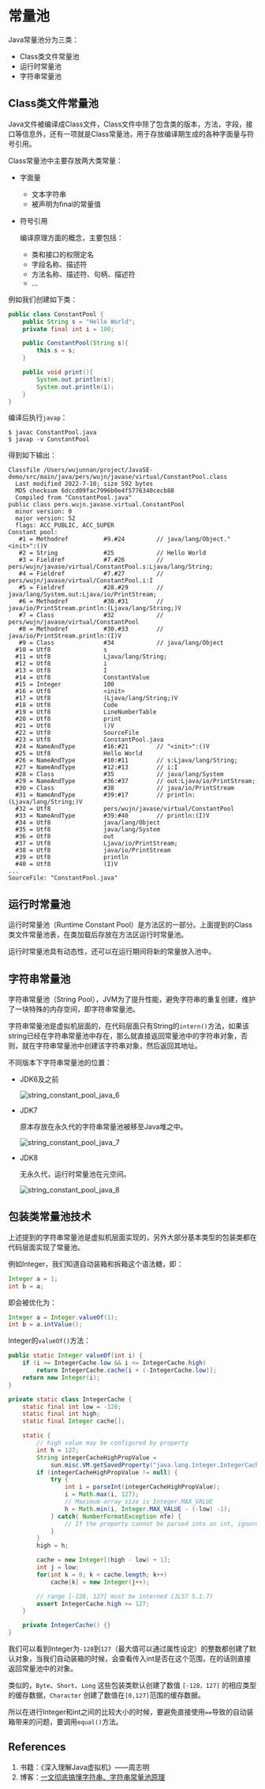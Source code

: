# 常量池

Java常量池分为三类：

- Class类文件常量池
- 运行时常量池
- 字符串常量池

## Class类文件常量池

Java文件被编译成Class文件，Class文件中除了包含类的版本，方法，字段，接口等信息外，还有一项就是Class常量池，用于存放编译期生成的各种字面量与符号引用。

Class常量池中主要存放两大类常量：

- 字面量

  - 文本字符串
  - 被声明为final的常量值

- 符号引用

  编译原理方面的概念，主要包括：

  - 类和接口的权限定名
  - 字段名称、描述符
  - 方法名称、描述符、句柄、描述符
  - ...

例如我们创建如下类：

```java
public class ConstantPool {
    public String s = "Hello World";
    private final int i = 100;

    public ConstantPool(String s){
        this.s = s;
    }

    public void print(){
        System.out.println(s);
        System.out.println(i);
    }
}
```

编译后执行`javap`：

```
$ javac ConstantPool.java
$ javap -v ConstantPool
```

得到如下输出：

```
Classfile /Users/wujunnan/project/JavaSE-demo/src/main/java/pers/wujn/javase/virtual/ConstantPool.class
  Last modified 2022-7-10; size 592 bytes
  MD5 checksum 6dccd09fac7996b0e4f5776340cecb88
  Compiled from "ConstantPool.java"
public class pers.wujn.javase.virtual.ConstantPool
  minor version: 0
  major version: 52
  flags: ACC_PUBLIC, ACC_SUPER
Constant pool:
   #1 = Methodref          #9.#24         // java/lang/Object."<init>":()V
   #2 = String             #25            // Hello World
   #3 = Fieldref           #7.#26         // pers/wujn/javase/virtual/ConstantPool.s:Ljava/lang/String;
   #4 = Fieldref           #7.#27         // pers/wujn/javase/virtual/ConstantPool.i:I
   #5 = Fieldref           #28.#29        // java/lang/System.out:Ljava/io/PrintStream;
   #6 = Methodref          #30.#31        // java/io/PrintStream.println:(Ljava/lang/String;)V
   #7 = Class              #32            // pers/wujn/javase/virtual/ConstantPool
   #8 = Methodref          #30.#33        // java/io/PrintStream.println:(I)V
   #9 = Class              #34            // java/lang/Object
  #10 = Utf8               s
  #11 = Utf8               Ljava/lang/String;
  #12 = Utf8               i
  #13 = Utf8               I
  #14 = Utf8               ConstantValue
  #15 = Integer            100
  #16 = Utf8               <init>
  #17 = Utf8               (Ljava/lang/String;)V
  #18 = Utf8               Code
  #19 = Utf8               LineNumberTable
  #20 = Utf8               print
  #21 = Utf8               ()V
  #22 = Utf8               SourceFile
  #23 = Utf8               ConstantPool.java
  #24 = NameAndType        #16:#21        // "<init>":()V
  #25 = Utf8               Hello World
  #26 = NameAndType        #10:#11        // s:Ljava/lang/String;
  #27 = NameAndType        #12:#13        // i:I
  #28 = Class              #35            // java/lang/System
  #29 = NameAndType        #36:#37        // out:Ljava/io/PrintStream;
  #30 = Class              #38            // java/io/PrintStream
  #31 = NameAndType        #39:#17        // println:(Ljava/lang/String;)V
  #32 = Utf8               pers/wujn/javase/virtual/ConstantPool
  #33 = NameAndType        #39:#40        // println:(I)V
  #34 = Utf8               java/lang/Object
  #35 = Utf8               java/lang/System
  #36 = Utf8               out
  #37 = Utf8               Ljava/io/PrintStream;
  #38 = Utf8               java/io/PrintStream
  #39 = Utf8               println
  #40 = Utf8               (I)V
...
SourceFile: "ConstantPool.java"
```

## 运行时常量池

运行时常量池（Runtime Constant Pool）是方法区的一部分。上面提到的Class类文件常量池表，在类加载后存放在方法区运行时常量池。

运行时常量池具有动态性，还可以在运行期间将新的常量放入池中。

## 字符串常量池

字符串常量池（String Pool），JVM为了提升性能，避免字符串的重复创建，维护了一块特殊的内存空间，即字符串常量池。

字符串常量池是虚拟机层面的，在代码层面只有String的`intern()`方法，如果该string已经在字符串常量池中存在，那么就直接返回常量池中的字符串对象，否则，就在字符串常量池中创建该字符串对象，然后返回其地址。

不同版本下字符串常量池的位置：

- JDK6及之前

  ![string_constant_pool_java_6](constant_pool_assets/string_constant_pool_java_6.png)

- JDK7

  原本存放在永久代的字符串常量池被移至Java堆之中。

  ![string_constant_pool_java_7](constant_pool_assets/string_constant_pool_java_7.png)

- JDK8

  无永久代，运行时常量池在元空间。

  ![string_constant_pool_java_8](constant_pool_assets/string_constant_pool_java_8.png)

## 包装类常量池技术

上述提到的字符串常量池是虚拟机层面实现的，另外大部分基本类型的包装类都在代码层面实现了常量池。

例如Integer，我们知道自动装箱和拆箱这个语法糖，即：

```java
Integer a = 1;
int b = a;
```

即会被优化为：

```java
Integer a = Integer.valueOf(1);
int b = a.intValue();
```

Integer的`valueOf()`方法：

```java
public static Integer valueOf(int i) {
    if (i >= IntegerCache.low && i <= IntegerCache.high)
        return IntegerCache.cache[i + (-IntegerCache.low)];
    return new Integer(i);
}
```

```java
private static class IntegerCache {
    static final int low = -128;
    static final int high;
    static final Integer cache[];

    static {
        // high value may be configured by property
        int h = 127;
        String integerCacheHighPropValue =
            sun.misc.VM.getSavedProperty("java.lang.Integer.IntegerCache.high");
        if (integerCacheHighPropValue != null) {
            try {
                int i = parseInt(integerCacheHighPropValue);
                i = Math.max(i, 127);
                // Maximum array size is Integer.MAX_VALUE
                h = Math.min(i, Integer.MAX_VALUE - (-low) -1);
            } catch( NumberFormatException nfe) {
                // If the property cannot be parsed into an int, ignore it.
            }
        }
        high = h;

        cache = new Integer[(high - low) + 1];
        int j = low;
        for(int k = 0; k < cache.length; k++)
            cache[k] = new Integer(j++);

        // range [-128, 127] must be interned (JLS7 5.1.7)
        assert IntegerCache.high >= 127;
    }

    private IntegerCache() {}
}
```

我们可以看到Integer为`-128`到`127`（最大值可以通过属性设定）的整数都创建了默认对象，当我们自动装箱的时候，会查看传入int是否在这个范围，在的话则直接返回常量池中的对象。

类似的，`Byte`、`Short`、`Long` 这些包装类默认创建了数值 `[-128，127]` 的相应类型的缓存数据，`Character` 创建了数值在`[0,127]`范围的缓存数据。

所以在进行Integer和int之间的比较大小的时候，要避免直接使用`==`导致的自动装箱带来的问题，要调用`equal()`方法。

## References

1. 书籍：《深入理解Java虚拟机》——周志明
2. 博客：[一文彻底搞懂字符串、字符串常量池原理](https://blog.csdn.net/qq_45076180/article/details/115082348)

